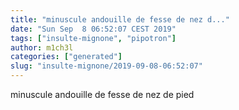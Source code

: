 ```yaml
---
title: "minuscule andouille de fesse de nez d..."
date: "Sun Sep  8 06:52:07 CEST 2019"
tags: ["insulte-mignone", "pipotron"]
author: m1ch3l
categories: ["generated"]
slug: "insulte-mignone/2019-09-08-06:52:07"
---
```


minuscule andouille de fesse de nez de pied
